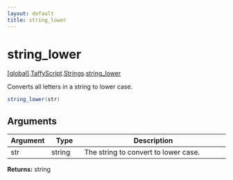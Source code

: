 ```yaml
---
layout: default
title: string_lower
---
```


# string_lower

[\[global\]]({{site.baseurl}}/docs/).[TaffyScript]({{site.baseurl}}/docs/TaffyScript/).[Strings]({{site.baseurl}}/docs/TaffyScript/Strings/).[string_lower]({{site.baseurl}}/docs/TaffyScript/Strings/string_lower/)

Converts all letters in a string to lower case.

```cs
string_lower(str)
```

## Arguments

<table>
  <col width="15%">
  <col width="15%">
  <thead>
    <tr>
      <th>Argument</th>
      <th>Type</th>
      <th>Description</th>
    </tr>
  </thead>
  <tbody>
    <tr>
      <td>str</td>
      <td>string</td>
      <td>The string to convert to lower case.</td>
    </tr>
  </tbody>
</table>

**Returns:** string
